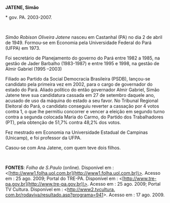 **JATENE, Simão**

\* gov. PA. 2003-2007.

 

*Simão Robison Oliveira Jatene* nasceu em Castanhal (PA) no dia 2 de
abril de 1949. Formou-se em Economia pela Universidade Federal do Pará
(UFPA) em 1973.

Foi secretário de Planejamento do governo do Pará entre 1982 a 1985, na
gestão de Jader Barbalho (1983-1987) e entre 1995 e 1998, na gestão de
Almir Gabriel (1995 –2003)

Filiado ao Partido da Social Democracia Brasileira (PSDB), lançou-se
candidato pela primeira vez em 2002, para o cargo de governador do
estado do Pará. Aliado político do então governador Almir Gabriel, Simão
Jatene teve sua candidatura cassada em 27 de setembro daquele ano,
acusado de uso da máquina do estado a seu favor. No Tribunal Regional
Eleitoral do Pará, o candidato conseguiu reverter a cassação por 4 votos
contra 1, o que lhe permitiu concorrer e vencer a eleição em segundo
turno contra a segunda colocada Maria do Carmo, do Partido dos
Trabalhadores (PT), pela obtenção de 51,7% contra 48,2% dos votos.

Fez mestrado em Economia na Universidade Estadual de Campinas (Unicamp),
e foi professor da UFPA.

Casou-se com Ana Jatene, com quem teve dois filhos.

 

**FONTES**: *Folha de S.Paulo* (online). Disponível em :
\<[http://www1.folha.uol.com.br](http://www1.folha.uol.com.br)\>. Acesso
em : 25 ago. 2009; Portal do TRE-PA. Disponível em :
\<[http://www.tre-pa.gov.br](http://www.tre-pa.gov.br)\>. Acesso em : 25
ago. 2009; Portal TV Cultura. Disponível em : \<[http://www2.tvcultura.
com.br/rodaviva/resultado.asp?programa=941](http://www2.tvcultura.%20com.br/rodaviva/resultado.asp?programa=941)\>.
Acesso em : 17 ago. 2009.

 
